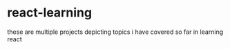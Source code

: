 # react-learning

these are multiple projects depicting topics i have covered so far in learning react
